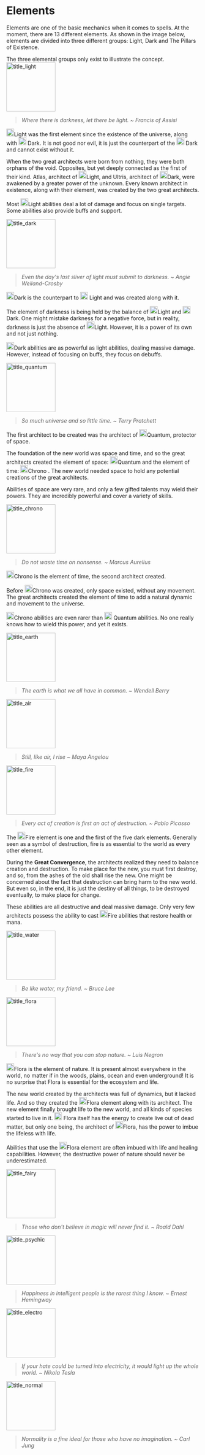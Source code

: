 # Elements

Elements are one of the basic mechanics when it comes to spells. At the moment, there are 13 different elements. As shown in the image below, elements are divided into three different groups: Light, Dark and The Pillars of Existence.

<note>
    The three elemental groups only exist to illustrate the concept.
</note>

<chapter title="Light">

<img src="title_light.png" alt="title_light" height="128" title="Light Title"/>

> <i>Where there is darkness, let there be light. ~ Francis of Assisi</i>

<format color="Bisque"><img src="icon_light.png" alt="icon_light" style="inline" width="20" title="Light Icon"/>Light</format> was the first element since the existence of the universe, along with <format color="Gray"><img src="icon_dark.png" alt="icon_dark" style="inline" width="20" title="Dark Icon"/> Dark</format>. It is not good nor evil, it is just the counterpart of the <format color="Gray"><img src="icon_dark.png" alt="icon_dark" style="inline" width="20" title="Dark Icon"/> Dark</format> and cannot exist without it. 

When the two great architects were born from nothing, they were both orphans of the void.
Opposites, but yet deeply connected as the first of their kind.
Atlas, architect of <format color="Bisque"><img src="icon_light.png" alt="icon_light" style="inline" width="20" title="Light Icon"/>Light</format>, and Ultris, architect of <format color="Gray"><img src="icon_dark.png" alt="icon_dark" style="inline" width="20" title="Dark Icon"/>Dark</format>, were awakened by a greater power of the unknown.
Every known architect in existence, along with their element, was created by the two great architects.

Most <format color="Bisque"><img src="icon_light.png" alt="icon_light" style="inline" width="20" title="Light Icon"/>Light</format> abilities deal a lot of damage and focus on single targets. Some abilities also provide buffs and support.

</chapter>

<chapter title="Dark">

<img src="title_dark.png" alt="title_dark" height="128" title="Dark Title"/>

> <i>Even the day's last sliver of light must submit to darkness. ~ Angie Weiland-Crosby</i>

<format color="Gray"><img src="icon_dark.png" alt="icon_dark" style="inline" width="20" title="Dark Icon"/>Dark</format> is the counterpart to <format color="Bisque"><img src="icon_light.png" alt="icon_light" style="inline" width="20" title="Light Icon"/> Light</format> and was created along with it.

The element of darkness is being held by the balance of <format color="Bisque"><img src="icon_light.png" alt="icon_light" style="inline" width="20" title="Light Icon"/>Light</format> and <format color="Gray"><img src="icon_dark.png" alt="icon_dark" style="inline" width="20" title="Dark Icon"/>Dark</format>.
One might mistake darkness for a negative force,
but in reality,
darkness is just the absence of <format color="Bisque"><img src="icon_light.png" alt="icon_light" style="inline" width="20" title="Light Icon"/>Light</format>.
However, it is a power of its own and not just nothing.

<format color="Gray"><img src="icon_dark.png" alt="icon_dark" style="inline" width="20" title="Dark Icon"/>Dark</format> abilities are as powerful as light abilities, dealing massive damage. However, instead of focusing on buffs, they focus on debuffs.

</chapter>

<chapter title="Quantum">

<img src="title_quantum.png" alt="title_quantum" height="128" title="Quantum Title"/>

> <i>So much universe and so little time. ~ Terry Pratchett</i>

The first architect
to be created was the architect of <format color="MediumPurple"><img src="icon_quantum.png" alt="icon_quantum" style="inline" width="20" title="Quantum Icon"/>Quantum</format>,
protector of space.

The foundation of the new world was space and time,
and so the great architects created the element of space:
<format color="MediumPurple"><img src="icon_quantum.png" alt="icon_quantum" style="inline" width="20" title="Quantum Icon"/>Quantum</format> and the element of time:
<format color="MediumAquamarine"><img src="icon_chrono.png" alt="icon_chrono" style="inline" width="20" title="Chrono Icon"/>Chrono </format>.
The new world needed space to hold any potential creations of the great architects.

Abilities of space are very rare, and only a few gifted talents may wield their powers.
They are incredibly powerful and cover a variety of skills.

</chapter>

<chapter title="Chrono">

<img src="title_chrono.png" alt="title_chrono" height="128" title="Chrono Title"/>

> <i>Do not waste time on nonsense. ~ Marcus Aurelius</i>

<format color="MediumAquamarine"><img src="icon_chrono.png" alt="icon_chrono" style="inline" width="20" title="Chrono Icon"/>Chrono</format> is the element of time, the second architect created.

Before <format color="MediumAquamarine"><img src="icon_chrono.png" alt="icon_chrono" style="inline" width="20" title="Chrono Icon"/>Chrono</format> was created, only space existed, without any movement. The great architects created the element of time to add a natural dynamic and movement to the universe.

<format color="MediumAquamarine"><img src="icon_chrono.png" alt="icon_chrono" style="inline" width="20" title="Chrono Icon"/>Chrono</format> abilities are even rarer than <format color="MediumPurple"><img src="icon_quantum.png" alt="icon_quantum" style="inline" width="20" title="Quantum Icon"/> Quantum</format> abilities. No one really knows how to wield this power, and yet it exists.
 
</chapter>

<chapter title="Earth">

<img src="title_earth.png" alt="title_earth" height="128" title="Earth Title"/>

> <i>The earth is what we all have in common. ~ Wendell Berry</i>

</chapter>

<chapter title="Air">

<img src="title_air.png" alt="title_air" height="128" title="Air Title"/>

> <i>Still, like air, I rise ~ Maya Angelou</i>

</chapter>

<chapter title="Fire">

<img src="title_fire.png" alt="title_fire" height="128" title="Fire Title"/>

> <i>Every act of creation is first an act of destruction. ~ Pablo Picasso</i>

The <format color="IndianRed"><img src="icon_fire.png" alt="icon_fire" style="inline" width="20" title="Fire Icon"/>Fire</format> element is one and the first of the five dark elements. Generally seen as a symbol of destruction, fire is as essential to the world as every other element.

During the <b>Great Convergence</b>, the architects realized they need to balance creation and destruction.
To make place for the new, you must first destroy, and so, from the ashes of the old shall rise the new.
One might be concerned about the fact that destruction can bring harm to the new world. But even so, in the end, it is just the destiny of all things, to be destroyed eventually, to make place for change.

These abilities are all destructive and deal massive damage.
Only very few architects possess the ability
to cast <format color="IndianRed"><img src="icon_fire.png" alt="icon_fire" style="inline" width="20" title="Fire Icon"/>Fire</format> abilities that restore health or mana.

</chapter>

<chapter title="Water">

<img src="title_water.png" alt="title_water" height="128" title="Water Title"/>

> <i>Be like water, my friend. ~ Bruce Lee</i>

</chapter>

<chapter title="Flora">

<img src="title_flora.png" alt="title_flora" height="128" title="Flora Title"/>

> <i>There's no way that you can stop nature. ~ Luis Negron</i>

<format color="GreenYellow"><img src="icon_flora.png" alt="icon_flora" style="inline" width="20" title="Flora Icon"/>Flora</format> is the element of nature. It is present almost everywhere in the world, no matter if in the woods, plains, ocean and even underground! It is no surprise that Flora is essential for the ecosystem and life.

The new world created by the architects was full of dynamics, but it lacked life.
And so they created the <format color="GreenYellow"><img src="icon_flora.png" alt="icon_flora" style="inline" width="20" title="Flora Icon"/>Flora</format> element along with its architect.
The new element finally brought life to the new world, and all kinds of species started to live in it.
<format color="GreenYellow"><img src="icon_flora.png" alt="icon_flora" style="inline" width="20" title="Flora Icon"/> Flora</format> itself has the energy to create live out of dead matter, but only one being,
the architect of <format color="GreenYellow"><img src="icon_flora.png" alt="icon_flora" style="inline" width="20" title="Flora Icon"/>Flora</format>, has the power to imbue the lifeless with life.

Abilities that use the <format color="GreenYellow"><img src="icon_flora.png" alt="icon_flora" style="inline" width="20" title="Flora Icon"/>Flora</format> element are often imbued with life and healing capabilities.
However, the destructive power of nature should never be underestimated.

</chapter>

<chapter title="Fairy">

<img src="title_fairy.png" alt="title_fairy" height="128" title="Fairy Title"/>

> <i>Those who don't believe in magic will never find it. ~ Roald Dahl</i>

</chapter>

<chapter title="Psychic">

<img src="title_psychic.png" alt="title_psychic" height="128" title="Psychic Title"/>

> <i>Happiness in intelligent people is the rarest thing I know. ~ Ernest Hemingway</i>

</chapter>

<chapter title="Electro">

<img src="title_electro.png" alt="title_electro" height="128" title="Electro Title"/>

> <i>If your hate could be turned into electricity, it would light up the whole world. ~ Nikola Tesla</i>

</chapter>

<chapter title="Normal">

<img src="title_normal.png" alt="title_normal" height="128" title="Normal Title"/>

> <i>Normality is a fine ideal for those who have no imagination. ~ Carl Jung</i>

</chapter>